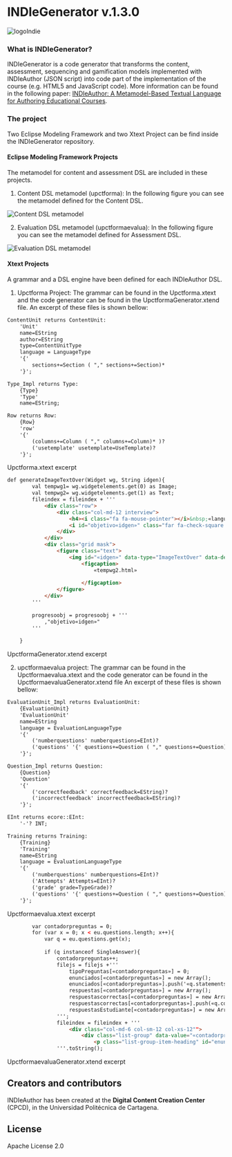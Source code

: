 # INDIeGenerator v.1.3.0

![logoIndie](http://indie.upct.es/images/logos/indie_vertical_ColorOscuro_small.png)

### What is INDIeGenerator?

INDIeGenerator is a code generator that transforms the content, assessment, sequencing and gamification models implemented with INDIeAuthor 
(JSON script) into code part of the implementation of the course (e.g. HTML5 and JavaScript code). More information can be found in the 
following paper: [INDIeAuthor: A Metamodel-Based Textual Language for Authoring Educational Courses](https://ieeexplore.ieee.org/document/8693779).

### The project

Two Eclipse Modeling Framework and two Xtext Project can be find inside the INDIeGenerator repository.

#### Eclipse Modeling Framework Projects
The metamodel for content and assessment DSL are included in these projects.

1) Content DSL metamodel (upctforma): In the following figure you can see the metamodel defined for the Content DSL.

![Content DSL metamodel](http://indie.upct.es/indiegenerator/upctforma.jpg)

2) Evaluation DSL metamodel (upctformaevalua): In the following figure you can see the metamodel defined for Assessment DSL.

![Evaluation DSL metamodel](http://indie.upct.es/indiegenerator/upctformaevalua.jpg)

#### Xtext Projects

A grammar and a DSL engine have been defined for each INDIeAuthor DSL.

1) Upctforma Project: The grammar can be found in the Upctforma.xtext and the code generator can be found in the UpctformaGenerator.xtend file. 
An excerpt of these files is shown bellow:

```html
ContentUnit returns ContentUnit:
	'Unit'
	name=EString
	author=EString
	type=ContentUnitType
	language = LanguageType
	'{'
		sections+=Section ( "," sections+=Section)*
	'}';

Type_Impl returns Type:
	{Type}
	'Type'
	name=EString;

Row returns Row:
	{Row}
	'row'
	'{'
		(columns+=Column ( "," columns+=Column)* )?
		('usetemplate' usetemplate=UseTemplate)?
	'}';
```
Upctforma.xtext excerpt

```html
def generateImageTextOver(Widget wg, String idgen){
		val tempwg1= wg.widgetelements.get(0) as Image;
		val tempwg2= wg.widgetelements.get(1) as Text;	
		fileindex = fileindex + '''			
			<div class="row">
				<div class="col-md-12 interview">
					<h4><i class="fa fa-mouse-pointer"></i>&nbsp;«language.get(9)» </h4>
					<i id="objetivo«idgen»" class="far fa-check-square fa-2x" aria-hidden="true"></i>
				</div>
			</div>
			<div class="grid mask">
				<figure class="text">
					<img id="«idgen»" data-type="ImageTextOver" data-desc="«wg.name»" class="img-responsive mano btnmostrar control_objetivo_unico_click" title="Imagen" alt="figcaption" src="«tempwg1.url»">
				    	<figcaption>
				    		«tempwg2.html»
				    		
				        </figcaption>
				</figure>
			</div>		
		'''
		
		progresoobj = progresoobj + '''
			,"objetivo«idgen»"
		'''
		
	}
```
UpctformaGenerator.xtend excerpt



2) upctformaevalua project: The grammar can be found in the Upctformaevalua.xtext and the code generator can be found in the UpctformaevaluaGenerator.xtend file
An excerpt of these files is shown bellow:

```html
EvaluationUnit_Impl returns EvaluationUnit:
	{EvaluationUnit}
	'EvaluationUnit'
	name=EString
	language = EvaluationLanguageType
	'{'
		('numberquestions' numberquestions=EInt)?
		('questions' '{' questions+=Question ( "," questions+=Question)* '}' )?
	'}';

Question_Impl returns Question:
	{Question}
	'Question'
	'{'
		('correctfeedback' correctfeedback=EString)?
		('incorrectfeedback' incorrectfeedback=EString)?
	'}';

EInt returns ecore::EInt:
	'-'? INT;

Training returns Training:
	{Training}
	'Training'
	name=EString
	language = EvaluationLanguageType
	'{'
		('numberquestions' numberquestions=EInt)?
		('Attempts' Attempts=EInt)?
		('grade' grade=TypeGrade)?
		('questions' '{' questions+=Question ( "," questions+=Question)* '}' )?
	'}';
```
Upctformaevalua.xtext excerpt

```html
		var contadorpreguntas = 0;
		for (var x = 0; x < eu.questions.length; x++){			
			var q = eu.questions.get(x);
				
			if (q instanceof SingleAnswer){
				contadorpreguntas++;
				filejs = filejs +'''				
					tipoPreguntas[«contadorpreguntas»] = 0;	
					enunciados[«contadorpreguntas»] = new Array();
					enunciados[«contadorpreguntas»].push('«q.statements.text»');
					respuestas[«contadorpreguntas»] = new Array();
					respuestascorrectas[«contadorpreguntas»] = new Array();
					respuestascorrectas[«contadorpreguntas»].push(«q.correctanswer»);
					respuestasEstudiante[«contadorpreguntas»] = new Array();
				''';	
				fileindex = fileindex + '''
					<div class="col-md-6 col-sm-12 col-xs-12"">
    					<div class="list-group" data-value="«contadorpreguntas»">
					        <p class="list-group-item-heading" id="enunciado«contadorpreguntas»" data-value="«contadorpreguntas»" >«q.statements.text»</br><span class="tipoPregunta"> «language.get(1)»</span></p>
				'''.toString();
```
UpctformaevaluaGenerator.xtend excerpt

## Creators and contributors
INDIeAuthor has been created at the **Digital Content Creation Center** (CPCD), in the Universidad Politécnica de Cartagena.

## License
Apache License 2.0

